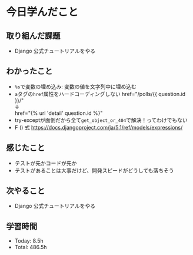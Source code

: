 # 今日学んだこと
## 取り組んだ課題
- Django 公式チュートリアルをやる
## わかったこと
- `%s`で変数の埋め込み: 変数の値を文字列中に埋め込む
- `a`タグの`href`属性をハードコーディングしない
href="/polls/{{ question.id }}/"<br>
↓<br>
href="{% url 'detail' question.id %}"
- try-exceptが面倒だから全て`get_object_or_404`で解決！ってわけでもない
- F () 式
https://docs.djangoproject.com/ja/5.1/ref/models/expressions/
## 感じたこと
- テストが先かコードが先か
- テストがあることは大事だけど、開発スピードがどうしても落ちそう
## 次やること
- Django 公式チュートリアルをやる
## 学習時間
- Today: 8.5h
- Total: 486.5h